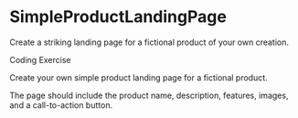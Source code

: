 # SimpleProductLandingPage
Create a striking landing page for a fictional product of your own creation.

Coding Exercise

Create your own simple product landing page for a fictional product.

The page should include the product name, description, features, images, and a call-to-action button.
